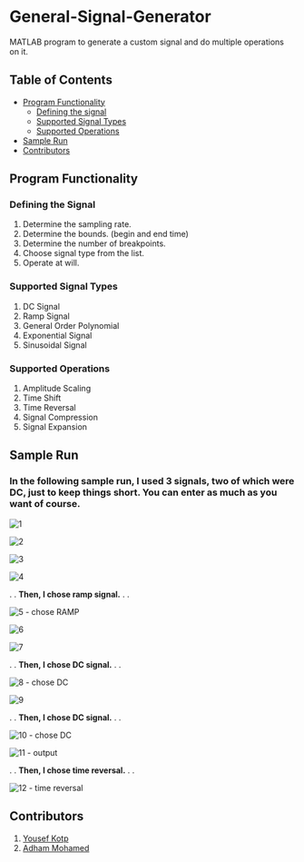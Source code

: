 # General-Signal-Generator
MATLAB program to generate a custom signal and do multiple operations on it.

## Table of Contents
* [Program Functionality](#program-functionality)
  - [Defining the signal](#defining-the-signal)
  - [Supported Signal Types](#supported-signal-types)
  - [Supported Operations](#supported-operations)
* [Sample Run](#sample-run)
* [Contributors](#contributors)


## Program Functionality
### Defining the Signal
1. Determine the sampling rate.
2. Determine the bounds. (begin and end time)
3. Determine the number of breakpoints.
4. Choose signal type from the list.
5. Operate at will.

### Supported Signal Types
1. DC Signal
2. Ramp Signal
3. General Order Polynomial
4. Exponential Signal
5. Sinusoidal Signal

### Supported Operations
1. Amplitude Scaling
2. Time Shift
3. Time Reversal
4. Signal Compression
5. Signal Expansion


## Sample Run

### In the following sample run, I used 3 signals, two of which were DC, just to keep things short. You can enter as much as you want of course.

![1](https://user-images.githubusercontent.com/90573502/149621682-23338811-80af-4744-90ef-516963b515e1.jpg)

![2](https://user-images.githubusercontent.com/90573502/149621685-437d48c1-90aa-4608-bcf5-68d3e3f08a29.jpg)

![3](https://user-images.githubusercontent.com/90573502/149621695-4f848e3c-ec89-4800-bde5-d5c36d5c2495.jpg)

![4](https://user-images.githubusercontent.com/90573502/149621697-b0caa5ce-7cf5-48a3-8d55-da38d1e1ed76.jpg)

.
.
**Then, I chose ramp signal.**
.
.

![5 - chose RAMP](https://user-images.githubusercontent.com/90573502/149621699-f09c9d9e-6c29-44d1-9fe8-2a6122361f4d.jpg)

![6](https://user-images.githubusercontent.com/90573502/149621732-0e0dbe00-0d4d-4abc-b71e-12a1a76af77c.jpg)

![7](https://user-images.githubusercontent.com/90573502/149621733-9f301af6-8650-4e38-bdee-4c8e3ab7b604.jpg)

.
.
**Then, I chose DC signal.**
.
.

![8 - chose DC](https://user-images.githubusercontent.com/90573502/149621734-7a04edb0-a588-4b74-9f15-421be721c2f8.jpg)

![9](https://user-images.githubusercontent.com/90573502/149621742-6a0542aa-6220-4fdb-9104-ec7f8b8eaccb.jpg)

.
.
**Then, I chose DC signal.**
.
.

![10 - chose DC](https://user-images.githubusercontent.com/90573502/149621743-39204153-66dd-4f28-8fee-046b7747d751.jpg)

![11 - output](https://user-images.githubusercontent.com/90573502/149621770-6648b4e1-2e86-4b94-8939-fa9593d1bdbb.jpg)

.
.
**Then, I chose time reversal.**
.
.

![12 - time reversal](https://user-images.githubusercontent.com/90573502/149621772-ca944ef9-5967-4390-b88b-b0cd854d1130.jpg)

## Contributors
1. [Yousef Kotp](https://github.com/yousefkotp)
2. [Adham Mohamed](https://github.com/adhammohamed1)
